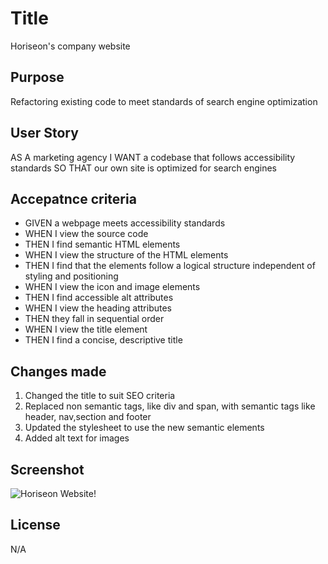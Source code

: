 # Title 
Horiseon's company website

## Purpose
Refactoring existing code  to meet standards of search engine optimization

## User Story
AS A marketing agency
I WANT a codebase that follows accessibility standards
SO THAT our own site is optimized for search engines

## Accepatnce criteria
* GIVEN a webpage meets accessibility standards
* WHEN I view the source code
* THEN I find semantic HTML elements
* WHEN I view the structure of the HTML elements
* THEN I find that the elements follow a logical structure independent of styling and positioning
* WHEN I view the icon and image elements
* THEN I find accessible alt attributes
* WHEN I view the heading attributes
* THEN they fall in sequential order
* WHEN I view the title element
* THEN I find a concise, descriptive title

## Changes made
1. Changed the title to suit SEO criteria
2. Replaced non semantic tags, like div and span, with semantic tags like header, nav,section and footer
3. Updated the stylesheet to use the new semantic elements
4. Added alt text for images

## Screenshot

![Horiseon Website!](./assets/images/horiseon-website-screenshot.png "Horiseon Website")

## License
N/A